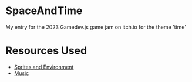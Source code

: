 # SpaceAndTime
My entry for the 2023 Gamedev.js game jam on itch.io for the theme 'time'

# Resources Used
- [Sprites and Environment](https://trevor-pupkin.itch.io/tech-dungeon-roguelite)
- [Music](https://dos88.itch.io/dos-88-music-library)

